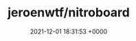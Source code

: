 ---
title: "jeroenwtf/nitroboard"
link: "https://github.com/jeroenwtf/nitroboard"
date: "2021-12-01 18:31:53 +0000"
description: "It's not that fast, but sounds cooler"
category: "github"
---
